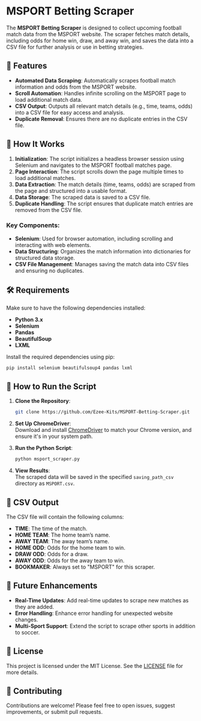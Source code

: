 # MSPORT Betting Scraper

The **MSPORT Betting Scraper** is designed to collect upcoming football match data from the MSPORT website. The scraper fetches match details, including odds for home win, draw, and away win, and saves the data into a CSV file for further analysis or use in betting strategies.

## 📌 Features

- **Automated Data Scraping**: Automatically scrapes football match information and odds from the MSPORT website.
- **Scroll Automation**: Handles infinite scrolling on the MSPORT page to load additional match data.
- **CSV Output**: Outputs all relevant match details (e.g., time, teams, odds) into a CSV file for easy access and analysis.
- **Duplicate Removal**: Ensures there are no duplicate entries in the CSV file.

## 🚀 How It Works

1. **Initialization**: The script initializes a headless browser session using Selenium and navigates to the MSPORT football matches page.
2. **Page Interaction**: The script scrolls down the page multiple times to load additional matches.
3. **Data Extraction**: The match details (time, teams, odds) are scraped from the page and structured into a usable format.
4. **Data Storage**: The scraped data is saved to a CSV file.
5. **Duplicate Handling**: The script ensures that duplicate match entries are removed from the CSV file.

### Key Components:

- **Selenium**: Used for browser automation, including scrolling and interacting with web elements.
- **Data Structuring**: Organizes the match information into dictionaries for structured data storage.
- **CSV File Management**: Manages saving the match data into CSV files and ensuring no duplicates.

## 🛠️ Requirements

Make sure to have the following dependencies installed:

- **Python 3.x**
- **Selenium**
- **Pandas**
- **BeautifulSoup**
- **LXML**

Install the required dependencies using pip:
```bash
pip install selenium beautifulsoup4 pandas lxml
```

## 🏃 How to Run the Script

1. **Clone the Repository**:
   ```bash
   git clone https://github.com/Ezee-Kits/MSPORT-Betting-Scraper.git
   ```

2. **Set Up ChromeDriver**:  
   Download and install [ChromeDriver](https://sites.google.com/a/chromium.org/chromedriver/) to match your Chrome version, and ensure it's in your system path.

3. **Run the Python Script**:
   ```bash
   python msport_scraper.py
   ```

4. **View Results**:  
   The scraped data will be saved in the specified `saving_path_csv` directory as `MSPORT.csv`.

## 📁 CSV Output

The CSV file will contain the following columns:
- **TIME**: The time of the match.
- **HOME TEAM**: The home team’s name.
- **AWAY TEAM**: The away team’s name.
- **HOME ODD**: Odds for the home team to win.
- **DRAW ODD**: Odds for a draw.
- **AWAY ODD**: Odds for the away team to win.
- **BOOKMAKER**: Always set to "MSPORT" for this scraper.

## 🔧 Future Enhancements

- **Real-Time Updates**: Add real-time updates to scrape new matches as they are added.
- **Error Handling**: Enhance error handling for unexpected website changes.
- **Multi-Sport Support**: Extend the script to scrape other sports in addition to soccer.

## 📝 License

This project is licensed under the MIT License. See the [LICENSE](LICENSE) file for more details.

## 🤝 Contributing

Contributions are welcome! Please feel free to open issues, suggest improvements, or submit pull requests.
